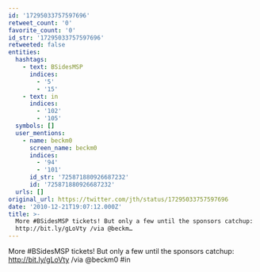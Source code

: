 ```yaml
---
id: '17295033757597696'
retweet_count: '0'
favorite_count: '0'
id_str: '17295033757597696'
retweeted: false
entities:
  hashtags:
    - text: BSidesMSP
      indices:
        - '5'
        - '15'
    - text: in
      indices:
        - '102'
        - '105'
  symbols: []
  user_mentions:
    - name: beckm0
      screen_name: beckm0
      indices:
        - '94'
        - '101'
      id_str: '725871880926687232'
      id: '725871880926687232'
  urls: []
original_url: https://twitter.com/jth/status/17295033757597696
date: '2010-12-21T19:07:12.000Z'
title: >-
  More #BSidesMSP tickets! But only a few until the sponsors catchup:
  http://bit.ly/gLoVty /via @beckm…
---
```


More #BSidesMSP tickets! But only a few until the sponsors catchup: http://bit.ly/gLoVty /via @beckm0 #in